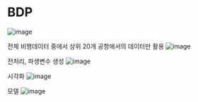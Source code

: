 # BDP
![image](https://github.com/ASJ0211/flight_delay_pred_BDP/assets/118821779/8db16895-5f7b-4170-81cf-71bde5e29508)

전체 비행데이터 중에서 상위 20개 공항에서의 데이터만 활용
![image](https://github.com/ASJ0211/flight_delay_pred_BDP/assets/118821779/a777877f-fd95-44b0-ad9a-c1131b66c60d)


전처리, 파생변수 생성
![image](https://github.com/ASJ0211/flight_delay_pred_BDP/assets/118821779/06ef4653-e876-435d-b749-8054da4bba0a)

시각화
![image](https://github.com/ASJ0211/flight_delay_pred_BDP/assets/118821779/d1c45c04-6caa-4026-aa19-9833db65a28e)

모델
![image](https://github.com/ASJ0211/flight_delay_pred_BDP/assets/118821779/f2706c24-5d31-47e6-a6d3-4d307cd32471)
